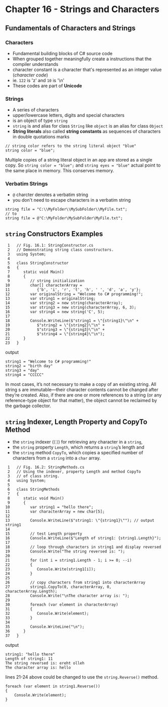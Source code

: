 # Chapter 16 - Strings and Characters #

## Fundamentals of Characters and Strings ##

### Characters ###

* Fundamental building blocks of C# source code
* When grouped together meaningfully create a instructions that the compiler understands
* character constant is a character that's represented as an integer value (*character code*)
* ie. `122` is 'z' and `10` is '\n'
* These codes are part of **Unicode**


### Strings ###

* A series of characters
* upper/lowercase letters, digits and special characters
* is an object of type `string`
* `string` is and alias for class `String` like `object` is an alias for class `Object` 
* **String literals** also called **string constants** as sequences of characters in double quotations marks

``` [C#]
// string color refers to the string literal object "blue"
string color = "blue";
```

Multiple copies of a string literal object in an app are stored as a single copy. So `string color = "blue";` and `string eyes = "blue"` actual point to the same place in memory. This conserves memory.

### Verbatim Strings ###

* `@` charcter denotes a verbatim string
* you don't need to escape characters in a verbatim string

```[C#]
string file = "C:\\MyFolder\\MySubFolder\\MyFile.txt";
// to
string file = @"C:\MyFolder\MySubFolder\MyFile.txt";
```

## `string` Constructors Examples ##

```[C#]
 1   // Fig. 16.1: StringConstructor.cs
 2   // Demonstrating string class constructors.
 3   using System;
 4
 5   class StringConstructor
 6   {
 7      static void Main()
 8      {
 9         // string initialization
10         char[] characterArray =
11            {'b', 'i', 'r', 't', 'h', ' ', 'd', 'a', 'y'};
12         var originalString = "Welcome to C# programming!";
13         var string1 = originalString;
14         var string2 = new string(characterArray);      
15         var string3 = new string(characterArray, 6, 3);
16         var string4 = new string('C', 5);              
17
18         Console.WriteLine($"string1 = \"{string1}\"\n" +
19            $"string2 = \"{string2}\"\n" +
20            $"string3 = \"{string3}\"\n" +
21            $"string4 = \"{string4}\"\n");
22      }
23   }
```

output

```[output]
string1 = "Welcome to C# programming!"
string2 = "birth day"
string3 = "day"
string4 = "CCCCC"
```

In most cases, it’s not necessary to make a copy of an existing string. All string s are immutable—their character contents cannot be changed after they’re created. Also, if there are one or more references to a string (or any reference-type object for that matter), the object cannot be reclaimed by the garbage collector.

## `string` Indexer, Length Property and CopyTo Method ##

* the `string` indexer (`[]`) for retrieving any character in a `string`,
* the `string` property `Length`, which returns a `string`’s length and
* the `string` method `CopyTo`, which copies a specified number of characters from a `string` into a `char` array.

```[C#]
 1   // Fig. 16.2: StringMethods.cs
 2   // Using the indexer, property Length and method CopyTo
 3   // of class string.
 4   using System;
 5
 6   class StringMethods
 7   {
 8      static void Main()
 9      {
10         var string1 = "hello there";
11         var characterArray = new char[5];
12
13         Console.WriteLine($"string1: \"{string1}\""); // output string1
14
15         // test Length property
16         Console.WriteLine($"Length of string1: {string1.Length}");
17
18         // loop through characters in string1 and display reversed
19         Console.Write("The string reversed is: ");
20
21         for (int i = string1.Length - 1; i >= 0; --i)
22         {
23            Console.Write(string1[i]);
24         }
25
26         // copy characters from string1 into characterArray
27         string1.CopyTo(0, characterArray, 0, characterArray.Length);
28         Console.Write("\nThe character array is: ");
29
30         foreach (var element in characterArray)
31         {
32            Console.Write(element);
33         }
34
35         Console.WriteLine("\n");
36      }
37   }
```

output

```[output]
string1: "hello there"
Length of string1: 11
The string reversed is: ereht olleh
The character array is: hello
```

lines 21-24 above could be changed to use the `string.Reverse()` method.

```[C#]
foreach (var element in string1.Reverse())
{
    Console.Write(element);
}
```

